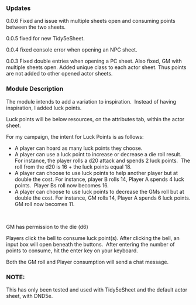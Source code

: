 <h3>Updates</h3>
<p>
  0.0.6
 Fixed and issue with multiple sheets open and consuming points between the two sheets. 
</p>
<p>
  0.0.5
 fixed for new Tidy5eSheet.
</p>
<p>
  0.0.4
 fixed console error when opening an NPC sheet.
</p>
<p>
  0.0.3
 Fixed double entries when opening a PC sheet.
 Also fixed, GM with multiple sheets open. Added unique class to each actor sheet. Thus points are not added to other opened actor sheets.
</p>

<h3>Module Description</h3>
<p>The module intends to add a variation to inspiration.&nbsp; Instead of having inspiration, I added luck points.&nbsp;&nbsp;</p>
<p>Luck points will be below resources, on the attributes tab, within the actor sheet.&nbsp;</p>
<p>For my campaign, the intent for Luck Points is as follows:</p>
<ul>
<li>A player can hoard as many luck points they choose.&nbsp;</li>
<li>A player can use a luck point to increase or decrease a die roll result.&nbsp; For instance, the player rolls a d20 attack and spends 2 luck points.&nbsp; The roll from the d20 is 16 + the luck points equal 18.</li>
<li>A player can choose to use luck points to help another player but at double the cost. For instance, player B rolls 14, Player A spends 4 luck points.&nbsp; Player Bs roll now becomes 16.&nbsp;</li>
<li>A player can choose to use luck points to decrease the GMs roll but at double the cost. For instance, GM rolls 14, Player A spends 6 luck points. GM roll now becomes 11.</li>
</ul>
<p>&nbsp;</p>
<p>GM has permission to the die (d6)</p>
<p>Players click the bell to consume luck point(s). After clicking the bell, an input box will open beneath the buttons.&nbsp; After entering the number of points to consume, hit the enter key on your keyboard.&nbsp;</p>
<p>Both the GM roll and Player consumption will send a chat message.&nbsp;&nbsp;</p>

<h3>NOTE:</h3>
<p>This has only been tested and used with Tidy5eSheet and the default actor sheet, with DND5e.</p>

